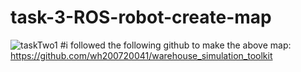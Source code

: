 # task-3-ROS-robot-create-map
![taskTwo1](https://user-images.githubusercontent.com/86988326/127763526-fe2686ab-cc36-4dea-8609-144204f5ab12.JPG)
#i followed the following github to make the above map:
https://github.com/wh200720041/warehouse_simulation_toolkit
